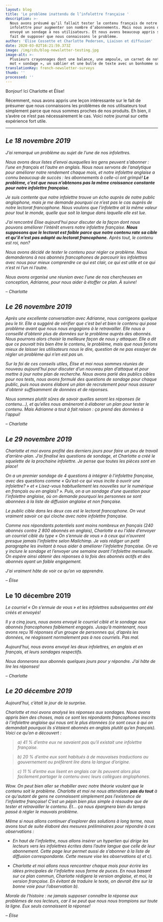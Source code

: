 ```yaml
---
layout: blog
title: 'Le problème inattendu de l’infolettre française '
description: >-
  Nous avons présumé qu’il fallait tester le contenu français de notre
  infolettre pour augmenter son nombre d’abonnements. Mais nous avons d’abord
  envoyé un sondage à nos utilisateurs. Et nous avons beaucoup appris sur le
  fait de supposer que nous connaissons le problème.
author: 'Élise Cossette et Charlotte Pedersen, Liaison et diffusion'
date: 2020-03-02T16:21:59.373Z
image: /img/cds/blog-newsletter-testing.jpg
image-alt: >-
  Plusieurs crayonnages dont une balance, une ampoule, un carnet de note avec le
  mot « sondage », un sablier et une bulle de texte avec un bonhomme sourire.
translationKey: french-newsletter-surveys
thumb: ''
processed: ''
---
```

Bonjour! Ici Charlotte et Élise! 

Récemment, nous avons appris une leçon intéressante sur le fait de présumer que nous connaissons les problèmes de nos utilisateurs tout simplement parce que nous sommes proches de nos produits. Eh bien, il s’avère ce n’est pas nécessairement le cas. Voici notre journal sur cette expérience fort utile. 

---

## *Le 18 novembre 2019* 

*J’ai remarqué un problème au sujet de l’une de nos infolettres.* 

*Nous avons deux listes d’envoi auxquelles les gens peuvent s’abonner : l’une en français et l’autre en anglais. Nous nous servons de l’analytique pour améliorer notre rendement chaque mois, et notre infolettre anglaise a connu beaucoup de succès : les abonnements à celle-ci ont grimpé!* ***Le problème, c’est que nous n’obtenons pas la même croissance constante pour notre infolettre française.***

*Je suis contente que notre infolettre trouve un écho auprès de notre public anglophone, mais je me demande pourquoi ce n’est pas le cas auprès de notre lectorat francophone. Nous voulons que l’infolettre ait la même valeur pour tout le monde, quelle que soit la langue dans laquelle elle est lue.* 

*J’ai rencontré Élise aujourd’hui pour discuter de la façon dont nous pouvons améliorer l’intérêt envers notre infolettre française. **Nous supposons que le lectorat est faible parce que notre contenu rate sa cible et qu’il n’est pas adapté au lectorat francophone.** Après tout, le contenu est roi, non?*

*Nous avons décidé de tester le contenu pour régler ce problème. Nous demanderons à nos abonnés francophones de parcourir les infolettres avec nous pour mieux comprendre ce qui est clair, ce qui est utile et ce qui n’est ni l’un ni l’autre.* 

*Nous avons organisé une réunion avec l’une de nos chercheuses en conception, Adrianne, pour nous aider à étoffer ce plan. À suivre!*

*– Charlotte*


## *Le 26 novembre 2019* 

*Après une excellente conversation avec Adrianne, nous corrigeons quelque peu le tir. Elle a suggéré de vérifier que c’est bel et bien le contenu qui pose problème avant que nous nous engagions à le retravailler. Elle nous a conseillé d’obtenir plus de données sur le problème auprès des abonnés. Nous pourrons alors choisir la meilleure façon de nous y attaquer. Elle a dit que ce pouvait très bien être le contenu, le problème, mais que nous ferions mieux de laisser les utilisateurs nous le dire, question de ne pas essayer de régler un problème qui n’en est pas un.*

*Sur la foi de ces conseils utiles, Élise et moi nous sommes réunies de nouveau aujourd’hui pour discuter d’un nouveau plan d’attaque et pour mettre à jour notre plan de recherche. Nous avons parlé des publics cibles pour nos tests, nous avons formulé des questions de sondage pour chaque public, puis nous avons élaboré un plan de recrutement pour nous assurer d’obtenir suffisamment de données et de réponses.*  

*Nous sommes plutôt sûres de savoir quelles seront les réponses (le contenu...), et qu’elles nous amèneront à élaborer un plan pour tester le contenu. Mais Adrianne a tout à fait raison : ça prend des données à l’appui!* 

*– Charlotte*
 
 
## *Le 29 novembre 2019*

*Charlotte et moi avons profité des derniers jours pour faire un peu de travail d’arrière-plan. J’ai finalisé les questions de sondage, et Charlotte a créé le squelette de la prochaine infolettre. Je pense que toutes les pièces sont en place!*

*On a un premier sondage de 4 questions à intégrer à l’infolettre française, avec des questions comme « Qu’est-ce qui vous incite à ouvrir une infolettre? » et « Lisez-vous habituellement les nouvelles sur le numérique en français ou en anglais? ». Puis, on a un sondage d’une question pour l’infolettre anglaise, où on demande pourquoi les personnes se sont abonnées à la liste de diffusion anglaise et non française.*

*Le public cible dans les deux cas est le lectorat francophone. On veut vraiment savoir ce qui cloche avec notre infolettre française.*

*Comme nos répondants potentiels sont moins nombreux en français (240 abonnés contre 2 800 abonnés en anglais), Charlotte a eu l’idée d’envoyer un courriel ciblé du type « On s’ennuie de vous » à ceux qui n’ouvrent presque jamais l’infolettre selon Mailchimp. Je vais rédiger un petit paragraphe les invitant à nous aider à améliorer l’infolettre française. On va y inclure le sondage et l’envoyer une semaine avant l’infolettre mensuelle. On espère ainsi obtenir des réponses à la fois des abonnés actifs et des abonnés ayant un faible engagement.*

*J’ai vraiment hâte de voir ce qu’on va apprendre.*

*– Élise*


## Le 10 décembre 2019 

*Le courriel « On s’ennuie de vous » et les infolettres subséquentes ont été créés et envoyés!*

*Il y a cinq jours, nous avons envoyé le courriel ciblé et le sondage aux abonnés francophones faiblement engagés. Jusqu’à maintenant, nous avons reçu 16 réponses d’un groupe de personnes qui, d’après les données, ne réagissent normalement pas à nos courriels. Pas mal.*

*Aujourd’hui, nous avons envoyé les deux infolettres, en anglais et en français, et leurs sondages respectifs.*  

*Nous donnerons aux abonnés quelques jours pour y répondre. J’ai hâte de lire les réponses!*

*– Charlotte*


## *Le 20 décembre 2019*

*Aujourd’hui, c’était le jour de la surprise.*

*Charlotte et moi avons analysé les réponses aux sondages. Nous avons appris bien des choses, mais ce sont les répondants francophones inscrits à l’infolettre anglaise qui nous ont le plus étonnées (ce sont ceux à qui on demandait pourquoi ils s’étaient abonnés en anglais plutôt qu’en français). Voici ce qu’on a découvert :* 

> *a) 41 % d’entre eux ne savaient pas qu’il existait une infolettre française.*

> *b) 20 % d’entre eux sont habitués à de mauvaises traductions au gouvernement ou préfèrent lire dans la langue d’origine.*

> *c) 11 % d’entre eux lisent en anglais car ils peuvent alors plus facilement partager le contenu avec leurs collègues anglophones.*

*Wow. On peut bien aller se rhabiller avec notre théorie voulant que le contenu soit le problème. Charlotte et moi ne nous attendions **pas du tout** à ce qu’autant de gens ne connaissent simplement pas l’existence de l’infolettre française! C’est un pépin bien plus simple à résoudre que de tester et retravailler le contenu. Et… ça nous épargnera bien du temps passé à régler le mauvais problème.* 

*Même si nous allons continuer d’explorer des solutions à long terme, nous avons tout de suite élaboré des mesures préliminaires pour répondre à ces observations :* 


* *En haut de l’infolettre, nous allons insérer un hyperlien qui dirige les lecteurs vers les infolettres écrites dans l’autre langue que celle de leur abonnement. Cette page leur permet aussi de s’abonner à la liste de diffusion correspondante. Cette mesure vise les observations a) et c).* 

* *Charlotte et moi allons nous rencontrer chaque mois pour écrire les idées principales de l’infolettre sous forme de puces. En nous basant sur ce plan commun, Charlotte rédigera la version anglaise, et moi, la version française. En évitant de traduire le texte, on devrait être sur la bonne voie pour l’observation b).*

*Morale de l’histoire : ne jamais supposer connaître la réponse aux problèmes de nos lecteurs, car il se peut que nous nous trompions sur toute la ligne. Eux seuls connaissent la réponse!*

*– Élise*
